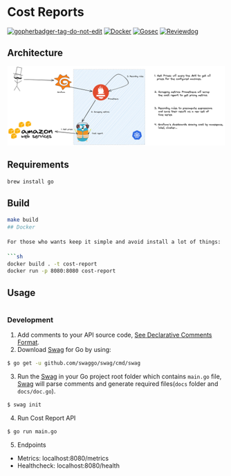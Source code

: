 # Cost Reports
<a href='https://github.com/jpoles1/gopherbadger' target='_blank'>![gopherbadger-tag-do-not-edit](https://img.shields.io/badge/Go%20Coverage-25%25-brightgreen.svg?longCache=true&style=flat)</a>
[![Docker](https://github.com/empathyco/platform-cost-report/actions/workflows/docker.yml/badge.svg)](https://github.com/empathyco/platform-cost-report/actions/workflows/docker.yml)
[![Gosec](https://github.com/empathyco/platform-cost-report/actions/workflows/gosec.yaml/badge.svg)](https://github.com/empathyco/platform-cost-report/actions/workflows/gosec.yaml)
[![Reviewdog](https://github.com/empathyco/platform-cost-report/actions/workflows/reviewdog.yml/badge.svg)](https://github.com/empathyco/platform-cost-report/actions/workflows/reviewdog.yml)
## Architecture
![](docs/diagram.png)
## Requirements

```sh
brew install go
```

## Build

```sh
make build
## Docker 

For those who wants keep it simple and avoid install a lot of things:

```sh
docker build . -t cost-report
docker run -p 8080:8080 cost-report
```

## Usage

```sh

```
### Development
1. Add comments to your API source code, [See Declarative Comments Format](https://swaggo.github.io/swaggo.io/declarative_comments_format/).
2. Download [Swag](https://github.com/swaggo/swag) for Go by using:
```sh
$ go get -u github.com/swaggo/swag/cmd/swag
```

3. Run the [Swag](https://github.com/swaggo/swag) in your Go project root folder which contains `main.go` file, [Swag](https://github.com/swaggo/swag) will parse comments and generate required files(`docs` folder and `docs/doc.go`).
```sh
$ swag init
```
4. Run Cost Report API 
```sh 
$ go run main.go
```


5. Endpoints

- Metrics: localhost:8080/metrics
- Healthcheck: localhost:8080/health
